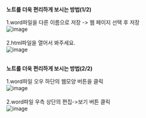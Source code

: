 **노트를 더욱 편리하게 보시는 방법(1/2)**

1.word파일을 다른 이름으로 저장 -> 웹 페이지 선택 후 저장 <br>
![image](https://github.com/user-attachments/assets/6323c0c6-14b1-46f8-8957-19465cf95d23) <br><br>
2.html파일을 열어서 봐주세요. <br>
![image](https://github.com/user-attachments/assets/e94ed6ee-2889-401e-b7c6-83b04b340559) <br><br>

**노트를 더욱 편리하게 보시는 방법(2/2)**

1.word파일 오우 하단의 웹모양 버튼을 클릭 <br>
![image](https://github.com/user-attachments/assets/ce040530-a602-40ea-9a3c-2826c179d3a1)
 <br><br>
2.word파일 우측 상단의 편집->보기 버튼 클릭 <br>
![image](https://github.com/user-attachments/assets/55262aeb-15de-46fa-b28a-71dfe4dfd8b4) <br>
